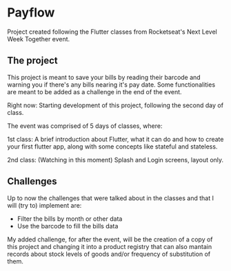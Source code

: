 # Payflow

Project created following the Flutter classes from Rocketseat's Next Level Week Together event. 

## The project

This project is meant to save your bills by reading their barcode and warning you if there's any bills nearing it's pay date. 
Some functionalities are meant to be added as a challenge in the end of the event. 

Right now: Starting development of this project, following the second day of class.

The event was comprised of 5 days of classes, where:

1st class: A brief introduction about Flutter, what it can do and how to create your first flutter app, along with some concepts like stateful and stateless. 

2nd class: (Watching in this moment) Splash and Login screens, layout only.


## Challenges

Up to now the challenges that were talked about in the classes and that I will (try to) implement are:

- Filter the bills by month or other data
- Use the barcode to fill the bills data

My added challenge, for after the event, will be the creation of a copy of this project and changing it into a product registry that can also mantain records about stock levels of goods and/or frequency of substitution of them.  